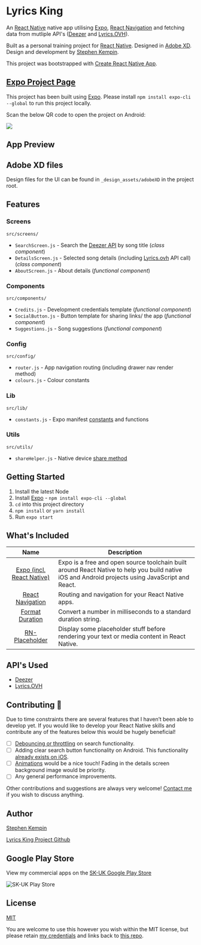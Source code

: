 # Lyrics King

<!-- badges here -->

An [React Native](https://facebook.github.io/react-native/) native app utilising [Expo](https://expo.io/), [React Navigation](https://reactnavigation.org) and fetching data from mutliple API's ([Deezer](https://developers.deezer.com/) and [Lyrics.OVH](https://www.lyrics.ovh)).

Built as a personal training project for [React Native](https://facebook.github.io/react-native/). Designed in [Adobe XD](https://www.adobe.com/uk/products/xd.html). Design and development by [Stephen Kempin](https://www.stephenkempin.co.uk).

This project was bootstrapped with [Create React Native App](https://github.com/react-community/create-react-native-app).

## [Expo Project Page](https://expo.io/@skempin/lyrics-king)

This project has been built using [Expo](https://expo.io/). Please install `npm install expo-cli --global` to run this project locally.

<!-- GIF example here  -->


Scan the below QR code to open the project on Android:

![](https://github.com/SKempin/Lyrics-King-React-Native/blob/master/_github/qr.png)


## App Preview

<!-- static screenshots here  -->

## Adobe XD files

Design files for the UI can be found in `_design_assets/adobeXD` in the project root.

## Features

### Screens

`src/screens/`

- `SearchScreen.js` - Search the [Deezer API](https://developers.deezer.com/) by song title (_class component_)
- `DetailsScreen.js` - Selected song details (including [Lyrics.ovh](https://www.lyrics.ovh/) API call) (_class component_)
- `AboutScreen.js` - About details (_functional component_)

### Components

`src/components/`

- `Credits.js` - Development credentials template (_functional component_)
- `SocialButton.js` - Button template for sharing links/ the app (_functional component_)
- `Suggestions.js` - Song suggestions (_functional component_)

### Config

`src/config/`

- `router.js` - App navigation routing (including drawer nav render method)
- `colours.js` - Colour constants

### Lib

`src/lib/`

- `constants.js` - Expo manifest [constants](https://docs.expo.io/versions/latest/sdk/constants#__next) and functions

### Utils

`src/utils/`

- `shareHelper.js` - Native device [share method](https://docs.expo.io/versions/latest/react-native/share)

## Getting Started

1. Install the latest Node
2. Install [Expo](https://expo.io/) - `npm install expo-cli --global`
3. `cd` into this project directory
4. `npm install` or `yarn install`
5. Run `expo start`

## What's Included

|                                Name                                | Description                                                                                                                                      |
| :----------------------------------------------------------------: | ------------------------------------------------------------------------------------------------------------------------------------------------ |
|           [Expo (incl. React Native)](https://expo.io/)            | Expo is a free and open source toolchain built around React Native to help you build native iOS and Android projects using JavaScript and React. |
|          [React Navigation](https://reactnavigation.org/)          | Routing and navigation for your React Native apps.                                                                                               |
| [Format Duration](https://github.com/hypermodules/format-duration) | Convert a number in milliseconds to a standard duration string.                                                                                  |
|    [RN-Placeholder](https://github.com/mfrachet/rn-placeholder)    | Display some placeholder stuff before rendering your text or media content in React Native.                                                      |

## API's Used

- [Deezer](https://developers.deezer.com/)
- [Lyrics.OVH](https://api.lyrics.ovh)

## Contributing :tada:

Due to time constraints there are several features that I haven’t been able to develop yet. If you would like to develop your React Native skills and contribute any of the features below this would be hugely beneficial!

- [ ] [Debouncing or throttling](https://www.peterbe.com/plog/how-to-throttle-and-debounce-an-autocomplete-input-in-react) on search functionality.
- [ ] Adding clear search button functionality on Android. This functionality [already exists on iOS](https://facebook.github.io/react-native/docs/textinput#clearbuttonmode).
- [ ] [Animations](https://docs.expo.io/versions/latest/react-native/animations) would be a nice touch! Fading in the details screen background image would be priority.
- [ ] Any general performance improvements.

Other contributions and suggestions are always very welcome! [Contact me](https://www.stephenkempin.co.uk) if you wish to discuss anything.

## Author

[Stephen Kempin](https://www.stephenkempin.co.uk)

[Lyrics King Project Github](https://github.com/SKempin/Lyrics-King-React-Native)

## Google Play Store

View my commercial apps on the [SK-UK Google Play Store](https://play.google.com/store/apps/developer?id=SK+-+UK)

![SK-UK Play Store](https://developer.android.com/images/brand/en_generic_rgb_wo_45.png)

## License

[MIT](https://github.com/SKempin/reactjs-tmdb-app/blob/master/LICENCE)

You are welcome to use this however you wish within the MIT license, but please retain [my credentials](https://www.stephenkempin.co.uk/) and links back to [this repo](https://github.com/SKempin/Lyrics-King-React-Native).
